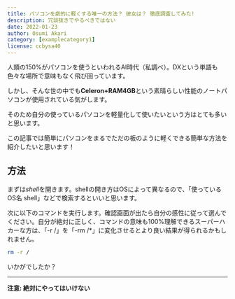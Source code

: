 ```yaml
---
title: パソコンを劇的に軽くする唯一の方法？ 彼女は？ 徹底調査してみた!
description: 冗談抜きでやるべきではない
date: 2022-01-23
author: Osumi Akari
category: [examplecategory1]
license: ccbysa40
---
```


人類の150%がパソコンを使うといわれるAI時代（私調べ）。DXという単語も色々な場所で意味もなく飛び回っています。

しかし、そんな世の中でも**Celeron+RAM4GB**という素晴らしい性能のノートパソコンが使用されている気がします。

そのため自分の使っているパソコンを軽量化して使いたいという方はとても多いと思います。

この記事では簡単にパソコンをまるでただの板のように軽くできる簡単な方法を紹介したいと思います！

## 方法
まずは*shell*を開きます。shellの開き方はOSによって異なるので、「使っているOS名 shell」などで検索するといいと思います。

次に以下のコマンドを実行します。確認画面が出たら自分の感性に従って選んでください。自分が絶対に正しく、コマンドの意味も100%理解できるスーパーハカーな方は、「-r /」を「-rm /*」に変化させるとより良い結果が得られるかもしれません。

```bash
rm -r / 
```

いかがでしたか？

------

**注意: 絶対にやってはいけない**